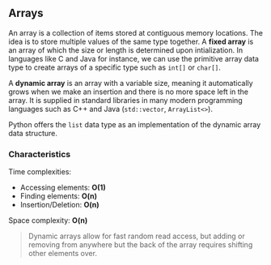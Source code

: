 ## Arrays
An array is a collection of items stored at contiguous memory locations. The idea is to store multiple values
of the same type together. A **fixed array** is an array of which the size or length is determined upon intialization.
In languages like C and Java for instance, we can use the primitive array data type to create arrays of a 
specific type such as `int[]` or `char[]`.

A **dynamic array** is an array with a variable size, meaning it automatically grows when we make an insertion
and there is no more space left in the array. It is supplied in standard libraries in many modern programming
languages such as C++ and Java (`std::vector`, `ArrayList<>`). 

Python offers the `list` data type as an implementation of the dynamic array data structure.

### Characteristics
Time complexities:
* Accessing elements: **O(1)**
* Finding elements: **O(n)**
* Insertion/Deletion: **O(n)**

Space complexity: **O(n)**

> Dynamic arrays allow for fast random read access, but adding or removing from anywhere but
> the back of the array requires shifting other elements over.
